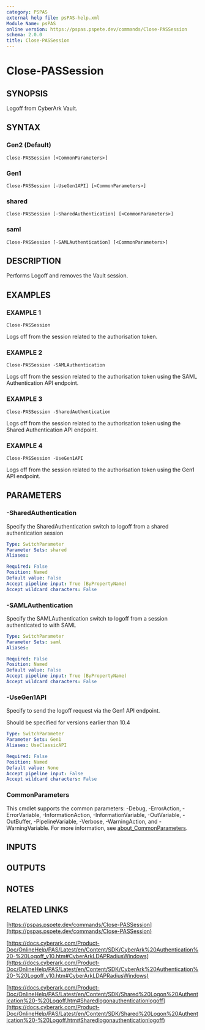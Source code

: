 ```yaml
---
category: PSPAS
external help file: psPAS-help.xml
Module Name: psPAS
online version: https://pspas.pspete.dev/commands/Close-PASSession
schema: 2.0.0
title: Close-PASSession
---
```


# Close-PASSession

## SYNOPSIS
Logoff from CyberArk Vault.

## SYNTAX

### Gen2 (Default)
```
Close-PASSession [<CommonParameters>]
```

### Gen1
```
Close-PASSession [-UseGen1API] [<CommonParameters>]
```

### shared
```
Close-PASSession [-SharedAuthentication] [<CommonParameters>]
```

### saml
```
Close-PASSession [-SAMLAuthentication] [<CommonParameters>]
```

## DESCRIPTION
Performs Logoff and removes the Vault session.

## EXAMPLES

### EXAMPLE 1
```
Close-PASSession
```

Logs off from the session related to the authorisation token.

### EXAMPLE 2
```
Close-PASSession -SAMLAuthentication
```

Logs off from the session related to the authorisation token using the SAML Authentication API endpoint.

### EXAMPLE 3
```
Close-PASSession -SharedAuthentication
```

Logs off from the session related to the authorisation token using the Shared Authentication API endpoint.

### EXAMPLE 4
```
Close-PASSession -UseGen1API
```

Logs off from the session related to the authorisation token using the Gen1 API endpoint.

## PARAMETERS

### -SharedAuthentication
Specify the SharedAuthentication switch to logoff from a shared authentication session

```yaml
Type: SwitchParameter
Parameter Sets: shared
Aliases:

Required: False
Position: Named
Default value: False
Accept pipeline input: True (ByPropertyName)
Accept wildcard characters: False
```

### -SAMLAuthentication
Specify the SAMLAuthentication switch to logoff from a session authenticated to with SAML

```yaml
Type: SwitchParameter
Parameter Sets: saml
Aliases:

Required: False
Position: Named
Default value: False
Accept pipeline input: True (ByPropertyName)
Accept wildcard characters: False
```

### -UseGen1API
Specify  to send the logoff request via the Gen1 API endpoint.

Should be specified for versions earlier than 10.4

```yaml
Type: SwitchParameter
Parameter Sets: Gen1
Aliases: UseClassicAPI

Required: False
Position: Named
Default value: None
Accept pipeline input: False
Accept wildcard characters: False
```

### CommonParameters
This cmdlet supports the common parameters: -Debug, -ErrorAction, -ErrorVariable, -InformationAction, -InformationVariable, -OutVariable, -OutBuffer, -PipelineVariable, -Verbose, -WarningAction, and -WarningVariable. For more information, see [about_CommonParameters](http://go.microsoft.com/fwlink/?LinkID=113216).

## INPUTS

## OUTPUTS

## NOTES

## RELATED LINKS

[https://pspas.pspete.dev/commands/Close-PASSession](https://pspas.pspete.dev/commands/Close-PASSession)

[https://docs.cyberark.com/Product-Doc/OnlineHelp/PAS/Latest/en/Content/SDK/CyberArk%20Authentication%20-%20Logoff_v10.htm#CyberArkLDAPRadiusWindows](https://docs.cyberark.com/Product-Doc/OnlineHelp/PAS/Latest/en/Content/SDK/CyberArk%20Authentication%20-%20Logoff_v10.htm#CyberArkLDAPRadiusWindows)

[https://docs.cyberark.com/Product-Doc/OnlineHelp/PAS/Latest/en/Content/SDK/Shared%20Logon%20Authentication%20-%20Logoff.htm#Sharedlogonauthenticationlogoff](https://docs.cyberark.com/Product-Doc/OnlineHelp/PAS/Latest/en/Content/SDK/Shared%20Logon%20Authentication%20-%20Logoff.htm#Sharedlogonauthenticationlogoff)
